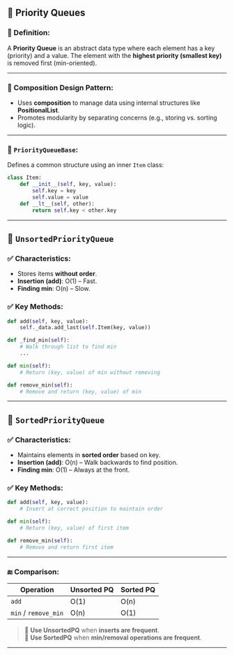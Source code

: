 ## 🧮 Priority Queues

### 🔹 Definition:
A **Priority Queue** is an abstract data type where each element has a key (priority) and a value. The element with the **highest priority (smallest key)** is removed first (min-oriented).

---

### 🔹 Composition Design Pattern:
- Uses **composition** to manage data using internal structures like **PositionalList**.
- Promotes modularity by separating concerns (e.g., storing vs. sorting logic).

---

### 🔹 `PriorityQueueBase`:
Defines a common structure using an inner `Item` class:

```python
class Item:
    def __init__(self, key, value):
        self.key = key
        self.value = value
    def __lt__(self, other):
        return self.key < other.key
```

---

## 🔸 `UnsortedPriorityQueue`

### ✅ Characteristics:
- Stores items **without order**.
- **Insertion (add)**: O(1) – Fast.
- **Finding min**: O(n) – Slow.

### ✅ Key Methods:

```python
def add(self, key, value):
    self._data.add_last(self.Item(key, value))

def _find_min(self):
    # Walk through list to find min
    ...

def min(self):
    # Return (key, value) of min without removing

def remove_min(self):
    # Remove and return (key, value) of min
```

---

## 🔸 `SortedPriorityQueue`

### ✅ Characteristics:
- Maintains elements in **sorted order** based on key.
- **Insertion (add)**: O(n) – Walk backwards to find position.
- **Finding min**: O(1) – Always at the front.

### ✅ Key Methods:

```python
def add(self, key, value):
    # Insert at correct position to maintain order

def min(self):
    # Return (key, value) of first item

def remove_min(self):
    # Remove and return first item
```

---

### 🔚 Comparison:

| Operation       | Unsorted PQ | Sorted PQ   |
|----------------|-------------|-------------|
| `add`          | O(1)        | O(n)        |
| `min` / `remove_min` | O(n) | O(1)        |

> 📌 **Use UnsortedPQ** when **inserts are frequent**.  
> 📌 **Use SortedPQ** when **min/removal operations are frequent**.

---

